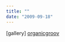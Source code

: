 ```yaml
---
title: ""
date: "2009-09-18"
---
```


\[gallery\] [organicgroov](http://organicgroov.tumblr.com/post/191258690/ylizabeth-carlosia-music-washes-away-from-the)

